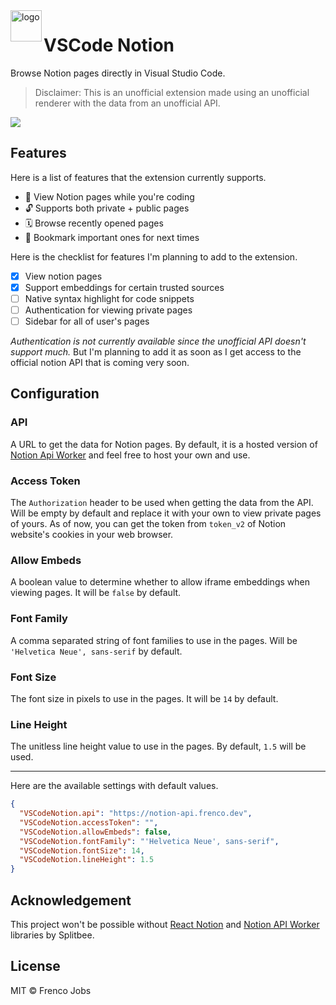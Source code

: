 <img src="https://raw.githubusercontent.com/frencojobs/vscode-notion/dev/.github/vscode-notion.png" alt="logo" width="50" height="50" align="left" />

# VSCode Notion

Browse Notion pages directly in Visual Studio Code.

> Disclaimer: This is an unofficial extension made using an unofficial renderer with the data from an unofficial API.

<img align="center" src="https://raw.githubusercontent.com/frencojobs/vscode-notion/main/.github/demo.gif" />

## Features

Here is a list of features that the extension currently supports.

- 📄 View Notion pages while you're coding
- 🔓 Supports both private + public pages
- 🗓️ Browse recently opened pages
- 📌 Bookmark important ones for next times

Here is the checklist for features I'm planning to add to the extension.

- [x] View notion pages
- [x] Support embeddings for certain trusted sources
- [ ] Native syntax highlight for code snippets
- [ ] Authentication for viewing private pages
- [ ] Sidebar for all of user's pages

_Authentication is not currently available since the unofficial API doesn't support much._ But I'm planning to add it as soon as I get access to the official notion API that is coming very soon.

## Configuration

### API

A URL to get the data for Notion pages. By default, it is a hosted version of [Notion Api Worker](https://github.com/splitbee/notion-api-worker) and feel free to host your own and use.

### Access Token

The `Authorization` header to be used when getting the data from the API. Will be empty by default and replace it with your own to view private pages of yours. As of now, you can get the token from `token_v2` of Notion website's cookies in your web browser.

### Allow Embeds

A boolean value to determine whether to allow iframe embeddings when viewing pages. It will be `false` by default.

### Font Family

A comma separated string of font families to use in the pages. Will be `'Helvetica Neue', sans-serif` by default.

### Font Size

The font size in pixels to use in the pages. It will be `14` by default.

### Line Height

The unitless line height value to use in the pages. By default, `1.5` will be used.

---

Here are the available settings with default values.

```json
{
  "VSCodeNotion.api": "https://notion-api.frenco.dev",
  "VSCodeNotion.accessToken": "",
  "VSCodeNotion.allowEmbeds": false,
  "VSCodeNotion.fontFamily": "'Helvetica Neue', sans-serif",
  "VSCodeNotion.fontSize": 14,
  "VSCodeNotion.lineHeight": 1.5
}
```

## Acknowledgement

This project won't be possible without [React Notion](https://github.com/splitbee/react-notion) and [Notion API Worker](https://github.com/splitbee/notion-api-worker) libraries by Splitbee.

## License

MIT © Frenco Jobs
